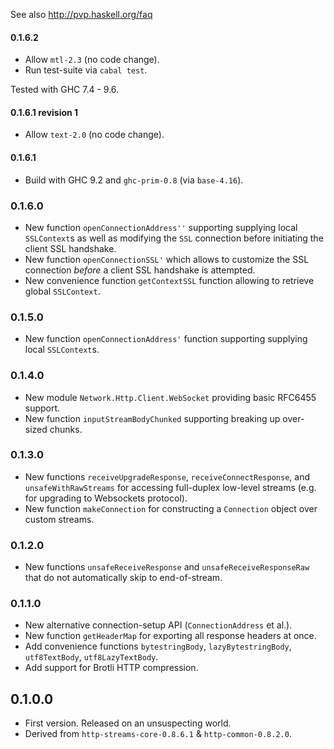 See also http://pvp.haskell.org/faq

#### 0.1.6.2

* Allow `mtl-2.3` (no code change).
* Run test-suite via `cabal test`.

Tested with GHC 7.4 - 9.6.

#### 0.1.6.1 revision 1

* Allow `text-2.0` (no code change).

#### 0.1.6.1

* Build with GHC 9.2 and `ghc-prim-0.8` (via `base-4.16`).

### 0.1.6.0

* New function `openConnectionAddress''` supporting supplying local `SSLContext`s as well as modifying the `SSL` connection before initiating the client SSL handshake.
* New function `openConnectionSSL'` which allows to customize the SSL connection _before_ a client SSL handshake is attempted.
* New convenience function `getContextSSL` function allowing to retrieve global `SSLContext`.

### 0.1.5.0

* New function `openConnectionAddress'` function supporting supplying local `SSLContext`s.

### 0.1.4.0

* New module `Network.Http.Client.WebSocket` providing basic RFC6455 support.
* New function `inputStreamBodyChunked` supporting breaking up over-sized chunks.

### 0.1.3.0

* New functions `receiveUpgradeResponse`, `receiveConnectResponse`, and `unsafeWithRawStreams` for accessing full-duplex low-level streams (e.g. for upgrading to Websockets protocol).
* New function `makeConnection` for constructing a `Connection` object over custom streams.

### 0.1.2.0

* New functions `unsafeReceiveResponse` and `unsafeReceiveResponseRaw` that do not automatically skip to end-of-stream.

### 0.1.1.0

* New alternative connection-setup API (`ConnectionAddress` et al.).
* New function `getHeaderMap` for exporting all response headers at once.
* Add convenience functions `bytestringBody`, `lazyBytestringBody`, `utf8TextBody`, `utf8LazyTextBody`.
* Add support for Brotli HTTP compression.

## 0.1.0.0

* First version. Released on an unsuspecting world.
* Derived from `http-streams-core-0.8.6.1` & `http-common-0.8.2.0`.
